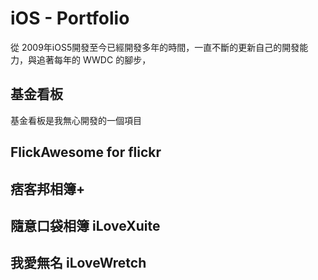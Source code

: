# iOS - Portfolio
從 2009年iOS5開發至今已經開發多年的時間，一直不斷的更新自己的開發能力，與追著每年的 WWDC 的腳步，
  
## 基金看板
基金看板是我無心開發的一個項目

## FlickAwesome for flickr

## 痞客邦相簿+

## 隨意口袋相簿 iLoveXuite


## 我愛無名 iLoveWretch
